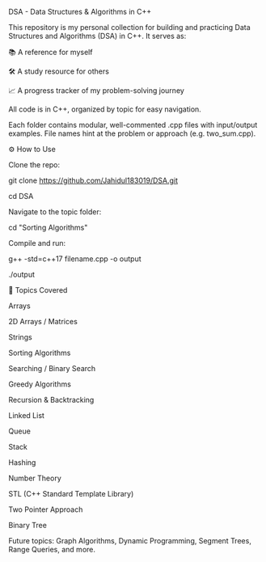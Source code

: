 DSA - Data Structures & Algorithms in C++

This repository is my personal collection for building and practicing Data Structures and Algorithms (DSA) in C++. It serves as:

📚 A reference for myself

🛠 A study resource for others

📈 A progress tracker of my problem-solving journey

All code is in C++, organized by topic for easy navigation.


Each folder contains modular, well-commented .cpp files with input/output examples. File names hint at the problem or approach (e.g. two_sum.cpp).

⚙ How to Use

Clone the repo:

git clone https://github.com/Jahidul183019/DSA.git

cd DSA


Navigate to the topic folder:

cd "Sorting Algorithms"


Compile and run:

g++ -std=c++17 filename.cpp -o output

./output


🧠 Topics Covered

Arrays

2D Arrays / Matrices

Strings

Sorting Algorithms

Searching / Binary Search

Greedy Algorithms

Recursion & Backtracking

Linked List

Queue

Stack

Hashing

Number Theory

STL (C++ Standard Template Library)

Two Pointer Approach

Binary Tree

Future topics: Graph Algorithms, Dynamic Programming, Segment Trees, Range Queries, and more.
